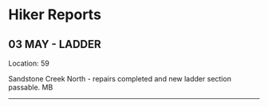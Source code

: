 # Hiker Reports

## 03 MAY - LADDER
Location: 59

Sandstone Creek North - repairs completed and new ladder section passable. MB 

---

